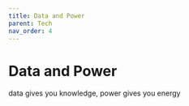 ```yaml
---
title: Data and Power
parent: Tech
nav_order: 4
---
```

# Data and Power

data gives you knowledge, power gives you energy
